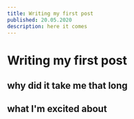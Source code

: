 ```yaml
---
title: Writing my first post
published: 20.05.2020
description: here it comes
---
```


# Writing my first post

## why did  it take me that long

## what I'm excited about
